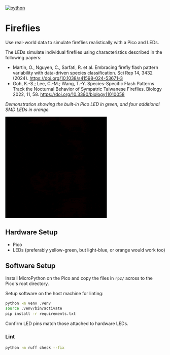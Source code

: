 [![python](https://img.shields.io/badge/MicroPython-1.23-blue?style=for-the-badge&logo=python&logoColor=FFD43B)](https://docs.micropython.org/en/v1.23.0/)

# Fireflies

Use real-world data to simulate fireflies realistically with a Pico and LEDs.

The LEDs simulate individual fireflies using characteristics described in the following papers:

- Martin, O., Nguyen, C., Sarfati, R. et al. Embracing firefly flash pattern variability with data-driven species classification. Sci Rep 14, 3432 (2024). https://doi.org/10.1038/s41598-024-53671-3
- Goh, K.-S.; Lee, C.-M.; Wang, T.-Y. Species-Specific Flash Patterns Track the Nocturnal Behavior of Sympatric Taiwanese Fireflies. Biology 2022, 11, 58. https://doi.org/10.3390/biology11010058

_Demonstration showing the built-in Pico LED in green, and four additional SMD LEDs in orange._

![Flashing LEDs](lights.gif)

## Hardware Setup

- Pico
- LEDs (preferably yellow-green, but light-blue, or orange would work too)

## Software Setup

Install MicroPython on the Pico and copy the files in `rp2/` across to the Pico's root directory.

Setup software on the host machine for linting:

```sh
python -m venv .venv
source .venv/bin/activate
pip install -r requirements.txt
```

Confirm LED pins match those attached to hardware LEDs.

### Lint

```sh
python -m ruff check --fix
```
